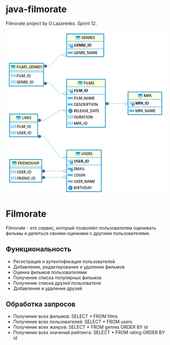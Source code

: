 # java-filmorate
Filmorate project by O.Lazarenko. Sprint 12.

![Database project.](/filmorate.png)

# Filmorate

Filmorate - это сервис, который позволяет пользователям оценивать фильмы и делиться своими оценками с другими пользователями.

## Функциональность

- Регистрация и аутентификация пользователей
- Добавление, редактирование и удаление фильмов
- Оценка фильмов пользователями
- Получение списка популярных фильмов
- Получение списка друзей пользователя
- Добавление и удаление друзей

## Обработка запросов

- Получение всех фильмов: SELECT * FROM films
- Получение всех пользователей: SELECT * FROM users
- Получение всех жанров: SELECT * FROM genres ORDER BY id
- Получение всех значений рейтинга: SELECT * FROM rating ORDER BY id 